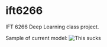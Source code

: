 # ift6266
IFT 6266 Deep Learning class project.

Sample of current model:
![This sucks](https://raw.githubusercontent.com/shawntan/ift6266/master/sample.gif)
